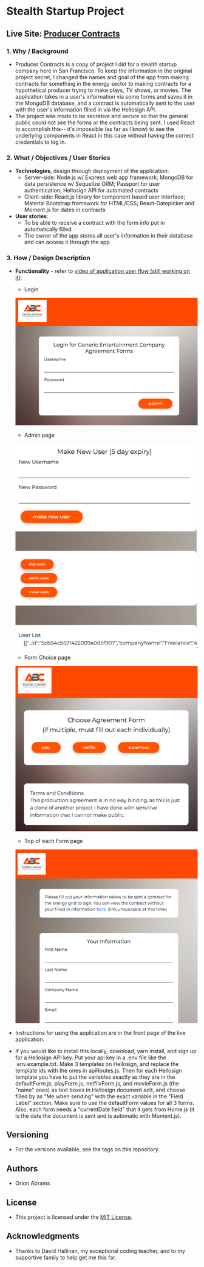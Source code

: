 # Stealth Startup Project

## Live Site: [Producer Contracts](https://producer-contracts.herokuapp.com/)

### 1. Why / Background
  * Producer Contracts is a copy of project I did for a stealth startup company here in San Francisco. To keep the information in the original project secret, I changed the names and goal of the app from making contracts for something in the energy sector to making contracts for a hypothetical producer trying to make plays, TV shows, or movies. The application takes in a user's information via some forms and saves it in the MongoDB database, and a contract is automatically sent to the user with the user's information filled in via the Hellosign API.
  * The project was made to be secretive and secure so that the general public could not see the forms or the contracts being sent. I used React to accomplish this-- it's impossible (as far as I know) to see the underlying components in React in this case without having the correct credentials to log in.
 ### 2. What / Objectives / User Stories
  * **Technologies**, design through deployment of the application:
    * Server-side: Node.js w/ Express web app framework; MongoDB for data persistence w/ Sequelize ORM;  Passport for user authentication; Hellosign API for automated contracts
    * Client-side: React.js library for component based user interface; Material Bootstrap framework for HTML/CSS; React-Datepicker and Moment.js for dates in contracts
  * **User stories**:
    * To be able to receive a contract with the form info put in automatically filled
    * The owner of the app stores all user's information in their database and can access it through the app
### 3. How / Design Description
  * **Functionality** - refer to [video of application user flow (still working on it)](#):
    * Login
    
    ![login.png](client/public/assets/readmelinks/login.png "login")

    * Admin page

    ![admin.png](client/public/assets/readmelinks/admin.png "admin")

    * Form Choice page

    ![choice.png](client/public/assets/readmelinks/choice.png "choice")
    
    * Top of each Form page

    ![form.png](client/public/assets/readmelinks/form.png "form")

  * Instructions for using the application are in the front page of the live application.

  * If you would like to install this locally, download, yarn install, and sign up for a Hellosign API key. Put your api key in a .env file like the .env.example.txt. Make 3 templates on Hellosign, and replace the template ids with the ones in apiRoutes.js. Then for each Hellosign template you have to put the variables exactly as they are in the defaultForm.js, playForm.js, netflixForm,js, and movieForm.js (the "name" ones) as text boxes in Hellosign document edit, and choose filled by as "Me when sending" with the exact variable in the "Field Label" section. Make sure to use the defaultForm values for all 3 forms. Also, each form needs a "currentDate field" that it gets from Home.js (it is the date the document is sent and is automatic with Moment.js).

## Versioning
  * For the versions available, see the tags on this repository.
## Authors
  * Orion Abrams
## License
  * This project is licensed under the [MIT License](LICENSE).
## Acknowledgments
  * Thanks to David Hallinan, my exceptional coding teacher, and to my supportive family to help get me this far.